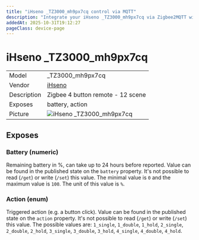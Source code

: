 ```yaml
---
title: "iHseno _TZ3000_mh9px7cq control via MQTT"
description: "Integrate your iHseno _TZ3000_mh9px7cq via Zigbee2MQTT with whatever smart home infrastructure you are using without the vendor's bridge or gateway."
addedAt: 2025-10-31T19:12:27
pageClass: device-page
---
```


<!-- !!!! -->
<!-- ATTENTION: This file is auto-generated through docgen! -->
<!-- You can only edit the "Notes"-Section between the two comment lines "Notes BEGIN" and "Notes END". -->
<!-- Do not use h1 or h2 heading within "## Notes"-Section. -->
<!-- !!!! -->

# iHseno _TZ3000_mh9px7cq

|     |     |
|-----|-----|
| Model | _TZ3000_mh9px7cq  |
| Vendor  | [iHseno](/supported-devices/#v=iHseno)  |
| Description | Zigbee 4 button remote - 12 scene |
| Exposes | battery, action |
| Picture | ![iHseno _TZ3000_mh9px7cq](https://www.zigbee2mqtt.io/images/devices/_TZ3000_mh9px7cq.png) |


<!-- Notes BEGIN: You can edit here. Add "## Notes" headline if not already present. -->


<!-- Notes END: Do not edit below this line -->




## Exposes

### Battery (numeric)
Remaining battery in %, can take up to 24 hours before reported.
Value can be found in the published state on the `battery` property.
It's not possible to read (`/get`) or write (`/set`) this value.
The minimal value is `0` and the maximum value is `100`.
The unit of this value is `%`.

### Action (enum)
Triggered action (e.g. a button click).
Value can be found in the published state on the `action` property.
It's not possible to read (`/get`) or write (`/set`) this value.
The possible values are: `1_single`, `1_double`, `1_hold`, `2_single`, `2_double`, `2_hold`, `3_single`, `3_double`, `3_hold`, `4_single`, `4_double`, `4_hold`.

